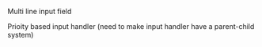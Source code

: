 Multi line input field

Prioity based input handler (need to make input handler have a parent-child system)
